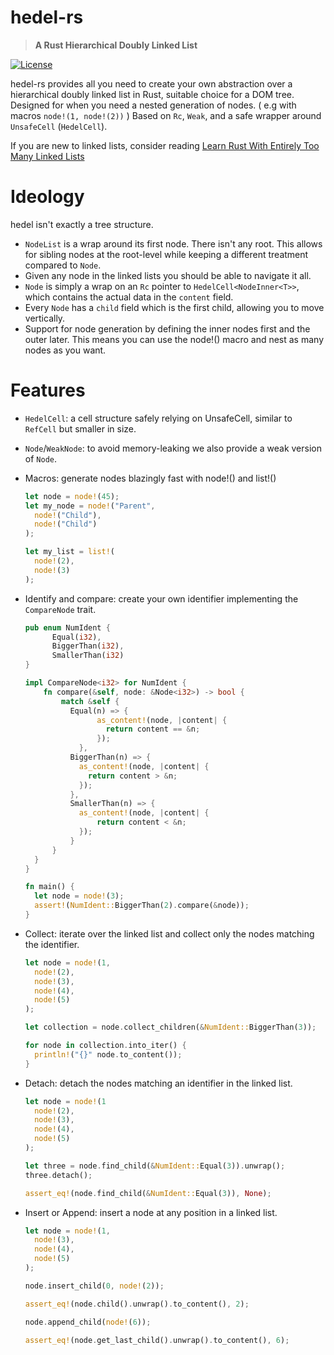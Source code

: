 
# hedel-rs

> **A Rust Hierarchical Doubly Linked List**

[![License](https://img.shields.io/badge/licence-GPL3.0-blue)](LICENSE-GPL)

hedel-rs provides all you need to create your own abstraction over a
hierarchical doubly linked list in Rust, suitable choice for a DOM tree.
Designed for when you need a nested generation of nodes. ( e.g with macros ```node!(1, node!(2))``` )
Based on `Rc`, `Weak`, and a safe wrapper around `UnsafeCell` (`HedelCell`).

If you are new to linked lists, consider reading [Learn Rust With Entirely Too Many Linked Lists](https://rust-unofficial.github.io/too-many-lists/)

# Ideology

hedel isn't exactly a tree structure.

- `NodeList` is a wrap around its first node. There isn't any root. This allows for
  sibling nodes at the root-level while keeping a different treatment compared to `Node`.
- Given any node in the linked lists you should be able to navigate it all.
- `Node` is simply a wrap on an `Rc` pointer to `HedelCell<NodeInner<T>>`, which contains the actual data in the `content` field.
- Every `Node` has a `child` field which is the first child, allowing you to move vertically.
- Support for node generation by defining the inner nodes first and the outer later.
  This means you can use the node!() macro and nest as many nodes as you want.

# Features

- `HedelCell`: a cell structure safely relying on UnsafeCell, similar to `RefCell` but smaller in size.
- `Node`/`WeakNode`: to avoid memory-leaking we also provide a weak version of `Node`.
- Macros: generate nodes blazingly fast with node!() and list!()
  
  ```rust
  let node = node!(45);
  let my_node = node!("Parent",
    node!("Child"),
    node!("Child")
  );

  let my_list = list!(
    node!(2),
    node!(3)
  );
  ```
  
- Identify and compare: create your own identifier implementing the `CompareNode` trait.

  ```rust
  pub enum NumIdent {
        Equal(i32),
        BiggerThan(i32),
        SmallerThan(i32)
  }
  
  impl CompareNode<i32> for NumIdent {
      fn compare(&self, node: &Node<i32>) -> bool {
          match &self {
            Equal(n) => {
                  as_content!(node, |content| {
                    return content == &n;
                  });
              },
            BiggerThan(n) => {
              as_content!(node, |content| {
                return content > &n;
              });
            },
            SmallerThan(n) => {
              as_content!(node, |content| {
                  return content < &n;
              });
            }
        }
    }
  }
  
  fn main() {
    let node = node!(3);
    assert!(NumIdent::BiggerThan(2).compare(&node));
  }  
  ```
- Collect: iterate over the linked list and collect
  only the nodes matching the identifier.
  ```rust
  let node = node!(1,
    node!(2),
    node!(3),
    node!(4),
    node!(5)
  );
  
  let collection = node.collect_children(&NumIdent::BiggerThan(3));
  
  for node in collection.into_iter() {
    println!("{}" node.to_content());
  }
  ```
  
- Detach: detach the nodes matching an identifier in the linked list.
  ```rust
  let node = node!(1
    node!(2),
    node!(3),
    node!(4),
    node!(5)
  );

  let three = node.find_child(&NumIdent::Equal(3)).unwrap();
  three.detach();

  assert_eq!(node.find_child(&NumIdent::Equal(3)), None);
  ```
- Insert or Append: insert a node at any position in a linked list.
  ```rust
  let node = node!(1,
    node!(3),
    node!(4),
    node!(5)
  );

  node.insert_child(0, node!(2));

  assert_eq!(node.child().unwrap().to_content(), 2);

  node.append_child(node!(6));

  assert_eq!(node.get_last_child().unwrap().to_content(), 6);
  ```
